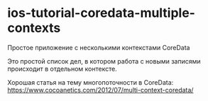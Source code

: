# ios-tutorial-coredata-multiple-contexts
Простое приложение с несколькими контекстами CoreData

Это простой список дел, в котором работа с новыми записями происходит в отдельном контексте.

Хорошая статья на тему многопоточности в CoreData:
https://www.cocoanetics.com/2012/07/multi-context-coredata/
